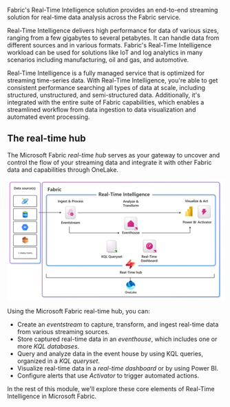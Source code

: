 Fabric's Real-Time Intelligence solution provides an end-to-end streaming solution for real-time data analysis across the Fabric service.

Real-Time Intelligence delivers high performance for data of various sizes, ranging from a few gigabytes to several petabytes. It can handle data from different sources and in various formats. Fabric's Real-Time Intelligence workload can be used for solutions like IoT and log analytics in many scenarios including manufacturing, oil and gas, and automotive.

Real-Time Intelligence is a fully managed service that is optimized for streaming time-series data. With Real-Time Intelligence, you're able to get consistent performance searching all types of data at scale, including structured, unstructured, and semi-structured data. Additionally, it's integrated with the entire suite of Fabric capabilities, which enables a streamlined workflow from data ingestion to data visualization and automated event processing.

## The real-time hub

The Microsoft Fabric *real-time hub* serves as your gateway to uncover and control the flow of your streaming data and integrate it with other Fabric data and capabilities through OneLake.

 ![Diagram of Real-Time hub in Fabric Real-Time Intelligence.](../media/real-time-intelligence-core.png)

Using the Microsoft Fabric real-time hub, you can:

- Create an *eventstream* to capture, transform, and ingest real-time data from various streaming sources.
- Store captured real-time data in an *eventhouse*, which includes one or more *KQL databases*.
- Query and analyze data in the event house by using KQL queries, organized in a *KQL queryset*.
- Visualize real-time data in a *real-time dashboard* or by using Power BI.
- Configure alerts that use *Activator* to trigger automated actions.

In the rest of this module, we'll explore these core elements of Real-Time Intelligence in Microsoft Fabric.
